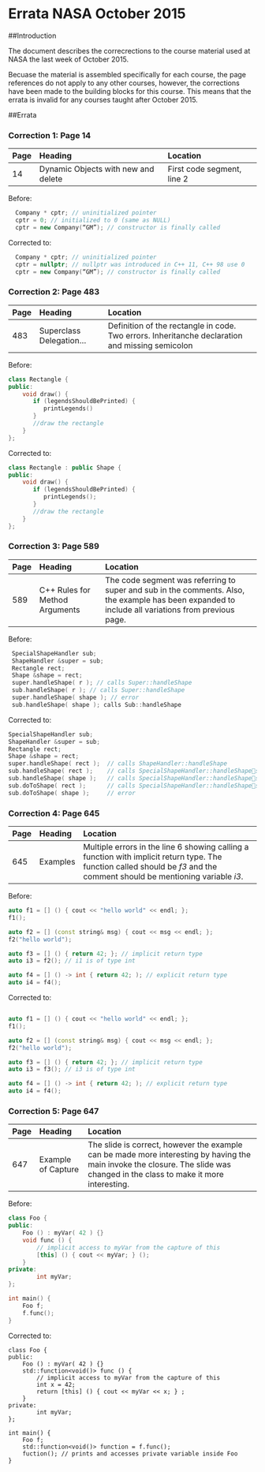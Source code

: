 # Errata NASA October 2015

##Introduction

The document describes the correcrections to the course material used at NASA the last week of October 2015. 

Becuase the material is assembled specifically for each course, the page references do not apply to any other courses, however, the corrections have been made to the building blocks for this course. This means that the errata is invalid for any courses taught after October 2015.

##Errata

### Correction 1: Page 14

Page|Heading|Location
----|:-------|:--------
14|Dynamic Objects with new and delete|First code segment, line 2


Before:

```C++
  Company * cptr; // uninitialized pointer
  cptr = 0; // initialized to 0 (same as NULL)
  cptr = new Company(“GM”); // constructor is finally called
```

Corrected to:

```C++
  Company * cptr; // uninitialized pointer
  cptr = nullptr; // nullptr was introduced in C++ 11, C++ 98 use 0
  cptr = new Company(“GM”); // constructor is finally called
```

### Correction 2: Page 483

Page|Heading|Location
----|:-------|:--------
483|Superclass Delegation…|Definition of the rectangle in code. Two errors. Inheritanche declaration and missing semicolon

Before:

```C++
class Rectangle {
public:
    void draw() {
       if (legendsShouldBePrinted) {
          printLegends()
       }
       //draw the rectangle
    }
};
```

Corrected to:

```C++
class Rectangle : public Shape {
public:
    void draw() {
       if (legendsShouldBePrinted) {
          printLegends();
       }
       //draw the rectangle
    }
};
```

### Correction 3: Page 589

Page|Heading|Location
----|:-------|:--------
589|C++ Rules for Method Arguments|The code segment was referring to super and sub in the comments. Also, the example has been expanded to include all variations from previous page.

Before:

```C++
 SpecialShapeHandler sub;
 ShapeHandler &super = sub;
 Rectangle rect;
 Shape &shape = rect;
 super.handleShape( r ); // calls Super::handleShape
 sub.handleShape( r ); // calls Super::handleShape
 super.handleShape( shape ); // error
 sub.handleShape( shape ); calls Sub::handleShape
```

Corrected to:

```C++
SpecialShapeHandler sub;
ShapeHandler &super = sub;
Rectangle rect;
Shape &shape = rect;
super.handleShape( rect ); 	// calls ShapeHandler::handleShape
sub.handleShape( rect ); 	// calls SpecialShapeHandler::handleShapesuper.handleShape( shape ); // error
sub.handleShape( shape ); 	// calls SpecialShapeHandler::handleShapesuper.doToShape( rect ); 	// calls ShapeHandler::doToShape
sub.doToShape( rect ); 		// calls SpecialShapeHandler::handleShapesuper.doToShape( shape ); 	// calls ShapeHandler::doToShape
sub.doToShape( shape ); 	// error
```

### Correction 4: Page 645

Page|Heading|Location
----|:-------|:--------
645|Examples|Multiple errors in the line 6 showing calling a function with implicit return type. The function called should be _f3_ and the comment should be mentioning variable _i3_.

Before:

```C++
auto f1 = [] () { cout << "hello world" << endl; };
f1();

auto f2 = [] (const string& msg) { cout << msg << endl; };
f2("hello world");

auto f3 = [] () { return 42; }; // implicit return type
auto i3 = f2(); // i1 is of type int

auto f4 = [] () -> int { return 42; ); // explicit return type
auto i4 = f4();
```

Corrected to:

```C++

auto f1 = [] () { cout << "hello world" << endl; };
f1();

auto f2 = [] (const string& msg) { cout << msg << endl; };
f2("hello world");

auto f3 = [] () { return 42; }; // implicit return type
auto i3 = f3(); // i3 is of type int

auto f4 = [] () -> int { return 42; ); // explicit return type
auto i4 = f4();
```
### Correction 5: Page 647

Page|Heading|Location
----|:-------|:--------
647|Example of Capture|The slide is correct, however the example can be made more interesting by having the main invoke the closure. The slide was changed in the class to make it more interesting.

Before:

```C++
class Foo {
public:
    Foo () : myVar( 42 ) {}
    void func () {
        // implicit access to myVar from the capture of this
        [this] () { cout << myVar; } ();
    }
private:
        int myVar;
};

int main() {
    Foo f;
    f.func();
}
```

Corrected to:

```
class Foo {
public:
    Foo () : myVar( 42 ) {}
    std::function<void()> func () {
        // implicit access to myVar from the capture of this
        int x = 42;
        return [this] () { cout << myVar << x; } ;
    }
private:
        int myVar;
};

int main() {
    Foo f;
    std::function<void()> function = f.func();
    fuction(); // prints and accesses private variable inside Foo
}
```